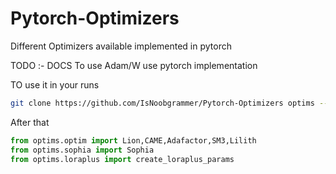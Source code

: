 # Pytorch-Optimizers
Different Optimizers available implemented in pytorch

TODO :- DOCS
To use Adam/W use pytorch implementation 

TO use it in your runs

```bash
git clone https://github.com/IsNoobgrammer/Pytorch-Optimizers optims --quiet
```


After that
```python 
from optims.optim import Lion,CAME,Adafactor,SM3,Lilith
from optims.sophia import Sophia
from optims.loraplus import create_loraplus_params
```
